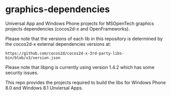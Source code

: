 graphics-dependencies
=====================

Universal App and Windows Phone projects for MSOpenTech graphics projects dependencies (cocos2d-x and OpenFrameworks).

Please note that the versions of each lib in this repository is determined by the cocos2d-x external dependencies versions at:

    https://github.com/cocos2d/cocos2d-x-3rd-party-libs-bin/blob/v3/version.json

Please note that libpng is currently using version 1.4.2 which has some security issues. 

This repo provides the projects required to build the libs for Windows Phone 8.0 and Windows 8.1 Unviersal Apps.
